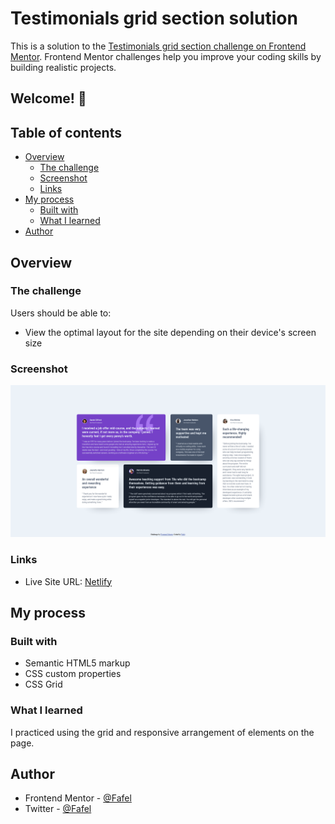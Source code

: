 # Testimonials grid section solution

This is a solution to the [Testimonials grid section challenge on Frontend Mentor](https://www.frontendmentor.io/challenges/testimonials-grid-section-Nnw6J7Un7). Frontend Mentor challenges help you improve your coding skills by building realistic projects. 

## Welcome! 👋

## Table of contents

- [Overview](#overview)
  - [The challenge](#the-challenge)
  - [Screenshot](#screenshot)
  - [Links](#links)
- [My process](#my-process)
  - [Built with](#built-with)
  - [What I learned](#what-i-learned)
- [Author](#author)

## Overview

### The challenge

Users should be able to:

- View the optimal layout for the site depending on their device's screen size

### Screenshot

![Screenshot](./images/Screenshot%202024-04-02%20at%2017-03-04%20Frontend%20Mentor%20Challenge%20Name%20Here.png)

### Links

- Live Site URL: [Netlify](https://testimonials-grid-section-fafel.netlify.app/)

## My process

### Built with

- Semantic HTML5 markup
- CSS custom properties
- CSS Grid

### What I learned

I practiced using the grid and responsive arrangement of elements on the page. 

## Author

- Frontend Mentor - [@Fafel](https://www.frontendmentor.io/profile/Fafell)
- Twitter - [@Fafel](https://www.twitter.com/Fafffel)